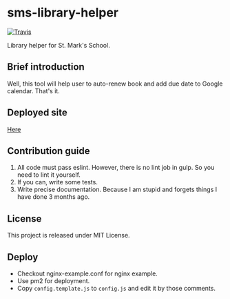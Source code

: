 # sms-library-helper
[![Travis](https://img.shields.io/travis/Holi0317/sms-library-helper.svg?style=flat-square)](https://travis-ci.org/Holi0317/sms-library-helper)

Library helper for St. Mark's School.

## Brief introduction
Well, this tool will help user to auto-renew book and add due date to Google calendar. That's it.

## Deployed site
[Here](https://slh.holi0317.net/)

## Contribution guide
1. All code must pass eslint. However, there is no lint job in gulp. So you need to lint it yourself.
2. If you can, write some tests.
3. Write precise documentation. Because I am stupid and forgets things I have done 3 months ago.

## License
This project is released under MIT License.

## Deploy
 - Checkout nginx-example.conf for nginx example.
 - Use pm2 for deployment.
 - Copy `config.template.js` to `config.js` and edit it by those comments.
